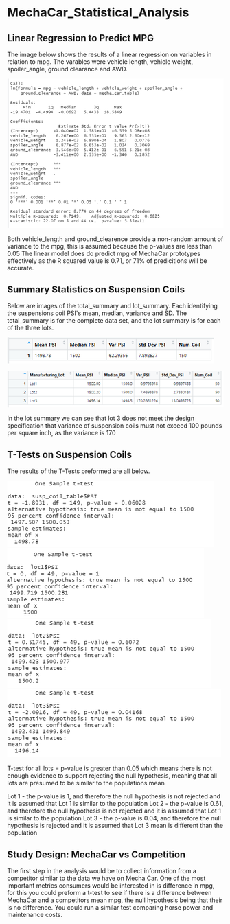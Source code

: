 # MechaCar_Statistical_Analysis
## Linear Regression to Predict MPG
The image below shows the results of a linear regression on variables in relation to mpg. The varables were vehicle length, vehicle weight, spoiler_angle, ground clearance and AWD.

![dev1](https://github.com/tori-taylor/MechaCar_Statistical_Analysis/blob/main/dev1.PNG)

Both vehicle_length and ground_clearence provide a non-random amount of variance to the mpg, this is assumed because the p-values are less than 0.05
The linear model does do predict mpg of MechaCar prototypes effectively as the R squared value is 0.71, or 71% of predicitions will be accurate.

## Summary Statistics on Suspension Coils
Below are images of the total_summary and lot_summary. Each identifying the suspensions coil PSI's mean, median, variance and SD. The total_summary is for the complete data set, and the lot summary is for each of the three lots. 

![total_summary](https://github.com/tori-taylor/MechaCar_Statistical_Analysis/blob/main/total_summary.PNG)

![Lot_summary](https://github.com/tori-taylor/MechaCar_Statistical_Analysis/blob/main/Lot_summary.PNG)

In the lot summary we can see that lot 3 does not meet the design specification that variance of suspension coils must not exceed 100 pounds per square inch, as the variance is 170

## T-Tests on Suspension Coils

The results of the T-Tests preformed are all below.

![t_test](https://github.com/tori-taylor/MechaCar_Statistical_Analysis/blob/main/t_test.PNG)
![lot1](https://github.com/tori-taylor/MechaCar_Statistical_Analysis/blob/main/lot1.PNG)
![lot2](https://github.com/tori-taylor/MechaCar_Statistical_Analysis/blob/main/lot2.PNG)
![lot3](https://github.com/tori-taylor/MechaCar_Statistical_Analysis/blob/main/lot3.PNG)

T-test for all lots = p-value is greater than 0.05 which means there is not enough evidence to support rejecting the null hypothesis, meaning that all lots are presumed to be similar to the populations mean

Lot 1 - the p-value is 1, and therefore the null hypothesis is not rejected and it is assumed that Lot 1 is similar to the population
Lot 2 - the p-value is 0.61, and therefore the null hypothesis is not rejected and it is assumed that Lot 1 is similar to the population
Lot 3 - the p-value is 0.04, and therefore the null hypothesis is rejected and it is assumed that Lot 3 mean is different than the population

## Study Design: MechaCar vs Competition
The first step in the analysis would be to collect information from a competitor similar to the data we have on Mecha Car. One of the most important metrics consumers would be interested in is difference in mpg, for this you could preform a t-test to see if there is a difference between MechaCar and a competitors mean mpg, the null hypothesis being that their is no difference. You could run a similar test comparing horse power and maintenance costs. 

